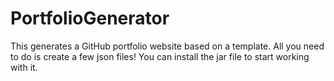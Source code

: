 # PortfolioGenerator

This generates a GitHub portfolio website based on a template. All you need to do is create a few json
files! You can install the jar file to start working with it.